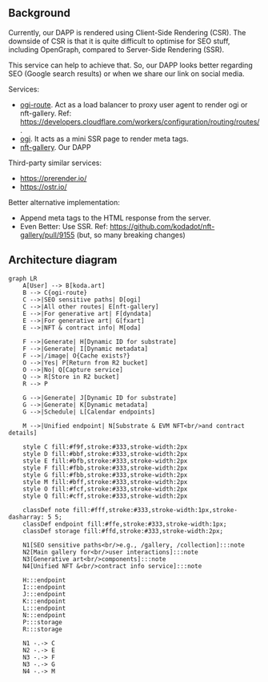 ## Background

Currently, our DAPP is rendered using Client-Side Rendering (CSR). The downside of CSR is that it is quite difficult to optimise for SEO stuff, including OpenGraph, compared to Server-Side Rendering (SSR).

This service can help to achieve that. So, our DAPP looks better regarding SEO (Google search results) or when we share our link on social media.

Services:

- [ogi-route](https://github.com/kodadot/workers/tree/main/services/ogi-route). Act as a load balancer to proxy user agent to render ogi or nft-gallery. Ref: https://developers.cloudflare.com/workers/configuration/routing/routes/.
- [ogi](https://github.com/kodadot/workers/tree/main/ogi). It acts as a mini SSR page to render meta tags.
- [nft-gallery](https://github.com/kodadot/nft-gallery). Our DAPP

Third-party similar services:

- https://prerender.io/
- https://ostr.io/

Better alternative implementation:

- Append meta tags to the HTML response from the server.
- Even Better: Use SSR. Ref: https://github.com/kodadot/nft-gallery/pull/9155 (but, so many breaking changes)

## Architecture diagram

```mermaid
graph LR
    A[User] --> B[koda.art]
    B --> C{ogi-route}
    C -->|SEO sensitive paths| D[ogi]
    C -->|All other routes| E[nft-gallery]
    E -->|For generative art| F[dyndata]
    E -->|For generative art| G[fxart]
    E -->|NFT & contract info| M[oda]
    
    F -->|Generate| H[Dynamic ID for substrate]
    F -->|Generate| I[Dynamic metadata]
    F -->|/image| O{Cache exists?}
    O -->|Yes| P[Return from R2 bucket]
    O -->|No| Q[Capture service]
    Q --> R[Store in R2 bucket]
    R --> P
    
    G -->|Generate| J[Dynamic ID for substrate]
    G -->|Generate| K[Dynamic metadata]
    G -->|Schedule| L[Calendar endpoints]
    
    M -->|Unified endpoint| N[Substrate & EVM NFT<br/>and contract details]
    
    style C fill:#f9f,stroke:#333,stroke-width:2px
    style D fill:#bbf,stroke:#333,stroke-width:2px
    style E fill:#bfb,stroke:#333,stroke-width:2px
    style F fill:#fbb,stroke:#333,stroke-width:2px
    style G fill:#fbb,stroke:#333,stroke-width:2px
    style M fill:#bff,stroke:#333,stroke-width:2px
    style O fill:#fcf,stroke:#333,stroke-width:2px
    style Q fill:#cff,stroke:#333,stroke-width:2px
    
    classDef note fill:#fff,stroke:#333,stroke-width:1px,stroke-dasharray: 5 5;
    classDef endpoint fill:#ffe,stroke:#333,stroke-width:1px;
    classDef storage fill:#ffd,stroke:#333,stroke-width:2px;
    
    N1[SEO sensitive paths<br/>e.g., /gallery, /collection]:::note
    N2[Main gallery for<br/>user interactions]:::note
    N3[Generative art<br/>components]:::note
    N4[Unified NFT &<br/>contract info service]:::note
    
    H:::endpoint
    I:::endpoint
    J:::endpoint
    K:::endpoint
    L:::endpoint
    N:::endpoint
    P:::storage
    R:::storage
    
    N1 -.-> C
    N2 -.-> E
    N3 -.-> F
    N3 -.-> G
    N4 -.-> M

```